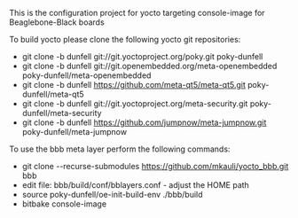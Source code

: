 This is the configuration project for yocto targeting console-image for Beaglebone-Black boards

To build yocto please clone the following yocto git repositories:

- git clone -b dunfell git://git.yoctoproject.org/poky.git poky-dunfell
- git clone -b dunfell git://git.openembedded.org/meta-openembedded poky-dunfell/meta-openembedded
- git clone -b dunfell https://github.com/meta-qt5/meta-qt5.git poky-dunfell/meta-qt5
- git clone -b dunfell git://git.yoctoproject.org/meta-security.git poky-dunfell/meta-security
- git clone -b dunfell https://github.com/jumpnow/meta-jumpnow.git poky-dunfell/meta-jumpnow


To use the bbb meta layer perform the following commands:

- git clone --recurse-submodules https://github.com/mkauli/yocto_bbb.git bbb
- edit file: bbb/build/conf/bblayers.conf  - adjust the HOME path
- source poky-dunfell/oe-init-build-env ./bbb/build
- bitbake console-image


